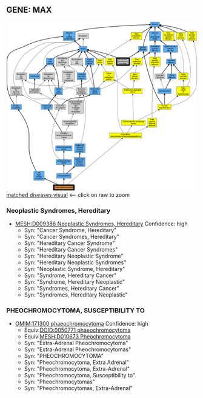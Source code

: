 
## GENE: MAX

![image](MAX.png)
[matched diseases visual](MAX.png)  <-- click on raw to zoom


### Neoplastic Syndromes, Hereditary
 * [MESH:D009386 Neoplastic Syndromes, Hereditary](http://beta.monarchinitiative.org/disease/MESH:D009386) Confidence: high
    * Syn: "Cancer Syndrome, Hereditary"
    * Syn: "Cancer Syndromes, Hereditary"
    * Syn: "Hereditary Cancer Syndrome"
    * Syn: "Hereditary Cancer Syndromes"
    * Syn: "Hereditary Neoplastic Syndrome"
    * Syn: "Hereditary Neoplastic Syndromes"
    * Syn: "Neoplastic Syndrome, Hereditary"
    * Syn: "Syndrome, Hereditary Cancer"
    * Syn: "Syndrome, Hereditary Neoplastic"
    * Syn: "Syndromes, Hereditary Cancer"
    * Syn: "Syndromes, Hereditary Neoplastic"

### PHEOCHROMOCYTOMA, SUSCEPTIBILITY TO
 * [OMIM:171300 phaeochromocytoma](http://beta.monarchinitiative.org/disease/OMIM:171300) Confidence: high
    * Equiv:[DOID:0050771 phaeochromocytoma](http://beta.monarchinitiative.org/disease/DOID:0050771)
    * Equiv:[MESH:D010673 Pheochromocytoma](http://beta.monarchinitiative.org/disease/MESH:D010673)
    * Syn: "Extra-Adrenal Pheochromocytoma"
    * Syn: "Extra-Adrenal Pheochromocytomas"
    * Syn: "PHEOCHROMOCYTOMA"
    * Syn: "Pheochromocytoma, Extra Adrenal"
    * Syn: "Pheochromocytoma, Extra-Adrenal"
    * Syn: "Pheochromocytoma, Susceptibility to"
    * Syn: "Pheochromocytomas"
    * Syn: "Pheochromocytomas, Extra-Adrenal"
